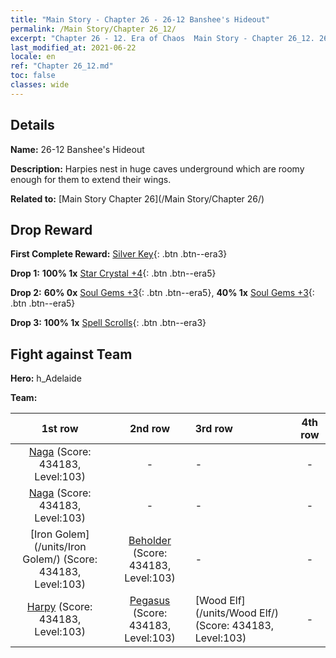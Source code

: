 ```yaml
---
title: "Main Story - Chapter 26 - 26-12 Banshee's Hideout"
permalink: /Main Story/Chapter 26_12/
excerpt: "Chapter 26 - 12. Era of Chaos  Main Story - Chapter 26_12. 26-12 Banshee's Hideout"
last_modified_at: 2021-06-22
locale: en
ref: "Chapter 26_12.md"
toc: false
classes: wide
---
```


## Details

 **Name:** 26-12 Banshee's Hideout

 **Description:** Harpies nest in huge caves underground which are roomy enough for them to extend their wings.

 **Related to:** [Main Story Chapter 26](/Main Story/Chapter 26/)

## Drop Reward

 **First Complete Reward:** [Silver Key](/Items/con_693/){: .btn .btn--era3}

 **Drop 1:** **100% 1x** [Star Crystal +4](/Items/mat_94/){: .btn .btn--era5}

 **Drop 2:** **60% 0x** [Soul Gems +3](/Items/mat_86/){: .btn .btn--era5}, **40% 1x** [Soul Gems +3](/Items/mat_86/){: .btn .btn--era5}

 **Drop 3:** **100% 1x** [Spell Scrolls](/Items/con_694/){: .btn .btn--era3}


## Fight against Team
 **Hero:** h_Adelaide

 **Team:**


  | 1st row | 2nd row | 3rd row | 4th row |
  |:----:|:----:|:----|:----:|
  | [Naga](/units/Naga/) (Score: 434183, Level:103)  | - | - | - |
  | [Naga](/units/Naga/) (Score: 434183, Level:103)  | - | - | - |
  | [Iron Golem](/units/Iron Golem/) (Score: 434183, Level:103)  | [Beholder](/units/Beholder/) (Score: 434183, Level:103)  | - | - |
  | [Harpy](/units/Harpy/) (Score: 434183, Level:103)  | [Pegasus](/units/Pegasus/) (Score: 434183, Level:103)  | [Wood Elf](/units/Wood Elf/) (Score: 434183, Level:103)  | - |


